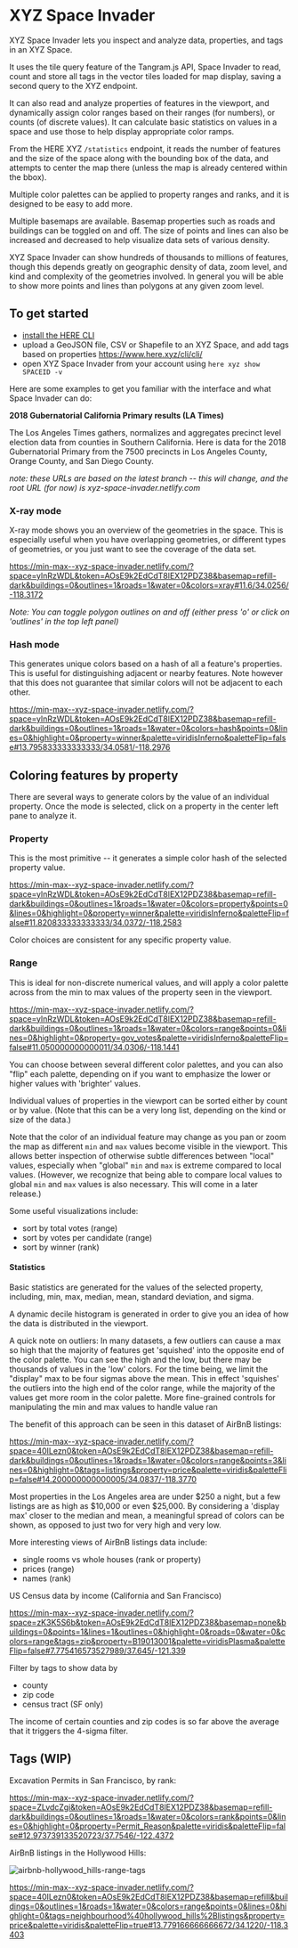 # XYZ Space Invader

XYZ Space Invader lets you inspect and analyze data, properties, and tags in an XYZ Space.

It uses the tile query feature of the Tangram.js API, Space Invader to read, count and store all tags in the vector tiles loaded for map display, saving a second query to the XYZ endpoint.

It can also read and analyze properties of features in the viewport, and dynamically assign color ranges based on their ranges (for numbers), or counts (of discrete values). It can calculate basic statistics on values in a space and use those to help display appropriate color ramps.

From the HERE XYZ `/statistics` endpoint, it reads the number of features and the size of the space along with the bounding box of the data, and attempts to center the map there (unless the map is already centered within the bbox).

Multiple color palettes can be applied to property ranges and ranks, and it is designed to be easy to add more.

Multiple basemaps are available. Basemap properties such as roads and buildings can be toggled on and off. The size of points and lines can also be increased and decreased to help visualize data sets of various density. 

XYZ Space Invader can show hundreds of thousands to millions of features, though this depends greatly on geographic density of data, zoom level, and kind and complexity of the geometries involved. In general you will be able to show more points and lines than polygons at any given zoom level.

## To get started

- [install the HERE CLI](https://www.here.xyz/cli/)
- upload a GeoJSON file, CSV or Shapefile to an XYZ Space, and add tags based on properties https://www.here.xyz/cli/cli/
- open XYZ Space Invader from your account using `here xyz show SPACEID -v`

Here are some examples to get you familiar with the interface and what Space Invader can do:

**2018 Gubernatorial California Primary results (LA Times)**

The Los Angeles Times gathers, normalizes and aggregates precinct level election data from counties in Southern California. Here is data for the 2018 Gubernatorial Primary from the 7500 precincts in Los Angeles County, Orange County, and San Diego County. 

_note: these URLs are based on the latest branch -- this will change, and the root URL (for now) is xyz-space-invader.netlify.com_

### X-ray mode

X-ray mode shows you an overview of the geometries in the space. This is especially useful when you have overlapping geometries, or different types of geometries, or you just want to see the coverage of the data set.

https://min-max--xyz-space-invader.netlify.com/?space=ylnRzWDL&token=AOsE9k2EdCdT8lEX12PDZ38&basemap=refill-dark&buildings=0&outlines=1&roads=1&water=0&colors=xray#11.6/34.0256/-118.3172

_Note: You can toggle polygon outlines on and off (either press 'o' or click on 'outlines' in the top left panel)_

### Hash mode

This generates unique colors based on a hash of all a feature's properties. This is useful for distinguishing adjacent or nearby features. Note however that this does not guarantee that similar colors will not be adjacent to each other. 

https://min-max--xyz-space-invader.netlify.com/?space=ylnRzWDL&token=AOsE9k2EdCdT8lEX12PDZ38&basemap=refill-dark&buildings=0&outlines=1&roads=1&water=0&colors=hash&points=0&lines=0&highlight=0&property=winner&palette=viridisInferno&paletteFlip=false#13.795833333333333/34.0581/-118.2976

## Coloring features by property

There are several ways to generate colors by the value of an individual property. Once the mode is selected, click on a property in the center left pane to analyze it.

### Property

This is the most primitive -- it generates a simple color hash of the selected property value.

https://min-max--xyz-space-invader.netlify.com/?space=ylnRzWDL&token=AOsE9k2EdCdT8lEX12PDZ38&basemap=refill-dark&buildings=0&outlines=1&roads=1&water=0&colors=property&points=0&lines=0&highlight=0&property=winner&palette=viridisInferno&paletteFlip=false#11.820833333333333/34.0372/-118.2583

Color choices are consistent for any specific property value.

### Range

This is ideal for non-discrete numerical values, and will apply a color palette across from the min to max values of the property seen in the viewport.

https://min-max--xyz-space-invader.netlify.com/?space=ylnRzWDL&token=AOsE9k2EdCdT8lEX12PDZ38&basemap=refill-dark&buildings=0&outlines=1&roads=1&water=0&colors=range&points=0&lines=0&highlight=0&property=gov_votes&palette=viridisInferno&paletteFlip=false#11.050000000000011/34.0306/-118.1441

You can choose between several different color palettes, and you can also "flip" each palette, depending on if you want to emphasize the lower or higher values with 'brighter' values.

Individual values of properties in the viewport can be sorted either by count or by value. (Note that this can be a very long list, depending on the kind or size of the data.)

Note that the color of an individual feature may change as you pan or zoom the map as different `min` and `max` values become visible in the viewport. This allows better inspection of otherwise subtle differences between "local" values, especially when "global" `min` and `max` is extreme compared to local values. (However, we recognize that being able to compare local values to global `min` and `max` values is also necessary. This will come in a later release.)

Some useful visualizations include:

- sort by total votes (range)
- sort by votes per candidate (range)
- sort by winner (rank)

#### Statistics

Basic statistics are generated for the values of the selected property, including, min, max, median, mean, standard deviation, and sigma.

A dynamic decile histogram is generated in order to give you an idea of how the data is distributed in the viewport.

A quick note on outliers: In many datasets, a few outliers can cause a max so high that the majority of features get 'squished' into the opposite end of the color palette. You can see the high and the low, but there may be thousands of values in the 'low' colors. For the time being, we limit the "display" max to be four sigmas above the mean. This in effect 'squishes' the outliers into the high end of the color range, while the majority of the values get more room in the color palette. More fine-grained controls for manipulating the min and max values to handle value ran

The benefit of this approach can be seen in this dataset of AirBnB listings:

https://min-max--xyz-space-invader.netlify.com/?space=40ILezn0&token=AOsE9k2EdCdT8lEX12PDZ38&basemap=refill-dark&buildings=0&outlines=1&roads=1&water=0&colors=range&points=3&lines=0&highlight=0&tags=listings&property=price&palette=viridis&paletteFlip=false#14.200000000000005/34.0837/-118.3770

Most properties in the Los Angeles area are under $250 a night, but a few listings are as high as $10,000 or even $25,000. By considering a 'display max' closer to the median and mean, a meaningful spread of colors can be shown, as opposed to just two for very high and very low.

More interesting views of AirBnB listings data include:

- single rooms vs whole houses (rank or property)
- prices (range)
- names (rank)


US Census data by income (California and San Francisco)

https://min-max--xyz-space-invader.netlify.com/?space=zK3K5S6b&token=AOsE9k2EdCdT8lEX12PDZ38&basemap=none&buildings=0&points=1&lines=1&outlines=0&highlight=0&roads=0&water=0&colors=range&tags=zip&property=B19013001&palette=viridisPlasma&paletteFlip=false#7.775416573527989/37.645/-121.339

Filter by tags to show data by

- county
- zip code
- census tract (SF only)

The income of certain counties and zip codes is so far above the average that it triggers the 4-sigma filter.


## Tags (WIP)

Excavation Permits in San Francisco, by rank:

https://min-max--xyz-space-invader.netlify.com/?space=ZLvdcZgi&token=AOsE9k2EdCdT8lEX12PDZ38&basemap=refill-dark&buildings=0&outlines=1&roads=1&water=0&colors=rank&points=0&lines=0&highlight=0&property=Permit_Reason&palette=viridis&paletteFlip=false#12.973739133520723/37.7546/-122.4372

AirBnB listings in the Hollywood Hills:

![airbnb-hollywood_hills-range-tags](https://github.com/heremaps/xyz-documentation/blob/master/docs/space-invader/airbnb-hollywood_hills-range-tags.png)

https://min-max--xyz-space-invader.netlify.com/?space=40ILezn0&token=AOsE9k2EdCdT8lEX12PDZ38&basemap=refill&buildings=0&outlines=1&roads=1&water=0&colors=range&points=0&lines=0&highlight=0&tags=neighbourhood%40hollywood_hills%2Blistings&property=price&palette=viridis&paletteFlip=true#13.779166666666672/34.1220/-118.3403

